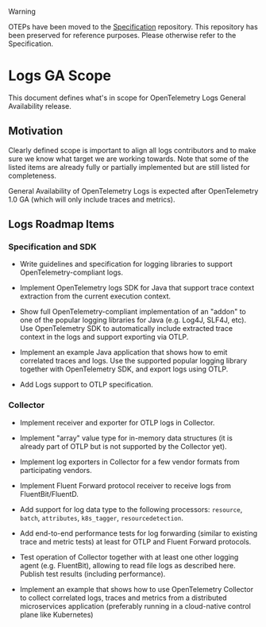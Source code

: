 > [!WARNING]
> OTEPs have been moved to the [Specification](https://github.com/open-telemetry/opentelemetry-specification/tree/main/oteps/)
> repository. This repository has been preserved for reference purposes.
> Please otherwise refer to the Specification.

# Logs GA Scope

This document defines what's in scope for OpenTelemetry Logs General
Availability release.

## Motivation

Clearly defined scope is important to align all logs contributors and to make
sure we know what target we are working towards. Note that some of the listed
items are already fully or partially implemented but are still listed for
completeness.

General Availability of OpenTelemetry Logs is expected after OpenTelemetry 1.0
GA (which will only include traces and metrics).

## Logs Roadmap Items

### Specification and SDK

- Write guidelines and specification for logging libraries to support
  OpenTelemetry-compliant logs.

- Implement OpenTelemetry logs SDK for Java that support trace context
  extraction from the current execution context.

- Show full OpenTelemetry-compliant implementation of an "addon" to one of the
  popular logging libraries for Java (e.g. Log4J, SLF4J, etc). Use OpenTelemetry
  SDK to automatically include extracted trace context in the logs and support
  exporting via OTLP.

- Implement an example Java application that shows how to emit correlated traces
  and logs. Use the supported popular logging library together with
  OpenTelemetry SDK, and export logs using OTLP.

- Add Logs support to OTLP specification.

### Collector

- Implement receiver and exporter for OTLP logs in Collector.

- Implement "array" value type for in-memory data structures (it is already part
  of OTLP but is not supported by the Collector yet).

- Implement log exporters in Collector for a few vendor formats from
  participating vendors.

- Implement Fluent Forward protocol receiver to receive logs from
  FluentBit/FluentD.

- Add support for log data type to the following processors: `resource`,
  `batch`, `attributes`, `k8s_tagger`, `resourcedetection`.

- Add end-to-end performance tests for log forwarding (similar to existing trace
  and metric tests) at least for OTLP and Fluent Forward protocols.

- Test operation of Collector together with at least one other logging agent
  (e.g. FluentBit), allowing to read file logs as described here. Publish test
  results (including performance).

- Implement an example that shows how to use OpenTelemetry Collector to collect
  correlated logs, traces and metrics from a distributed microservices
  application (preferably running in a cloud-native control plane like
  Kubernetes)
